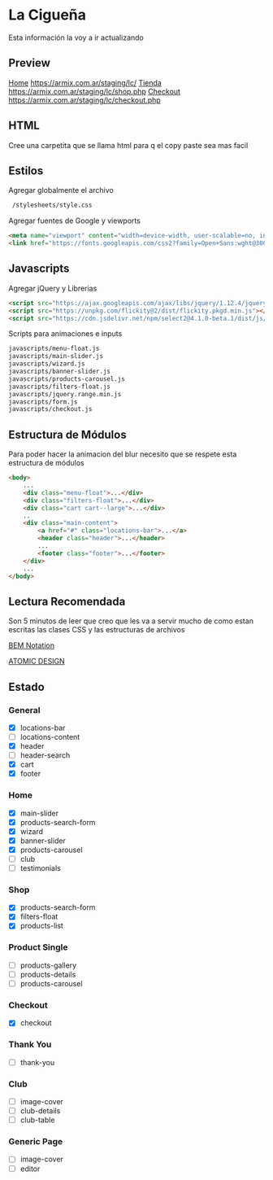 # La Cigueña

Esta información la voy a ir actualizando

## Preview
[Home](https://armix.com.ar/staging/lc/) https://armix.com.ar/staging/lc/
[Tienda](https://armix.com.ar/staging/lc/shop.php) https://armix.com.ar/staging/lc/shop.php
[Checkout](https://armix.com.ar/staging/lc/checkout.php) https://armix.com.ar/staging/lc/checkout.php

## HTML
Cree una carpetita que se llama html para q el copy paste sea mas facil

## Estilos
Agregar globalmente el archivo

```html
 /stylesheets/style.css
```

Agregar fuentes de Google y viewports

```html
<meta name="viewport" content="width=device-width, user-scalable=no, initial-scale=1.0, maximum-scale=1.0, minimum-scale=1.0">
<link href="https://fonts.googleapis.com/css2?family=Open+Sans:wght@300;400;600;700&family=Quicksand:wght@400;700&display=swap" rel="stylesheet">
```

## Javascripts

Agregar jQuery y Librerias

```html
<script src="https://ajax.googleapis.com/ajax/libs/jquery/1.12.4/jquery.min.js"></script>
<script src="https://unpkg.com/flickity@2/dist/flickity.pkgd.min.js"></script>
<script src="https://cdn.jsdelivr.net/npm/select2@4.1.0-beta.1/dist/js/select2.min.js"></script>
```

Scripts para animaciones e inputs

```html
javascripts/menu-float.js
javascripts/main-slider.js
javascripts/wizard.js
javascripts/banner-slider.js
javascripts/products-carousel.js
javascripts/filters-float.js
javascripts/jquery.range.min.js
javascripts/form.js
javascripts/checkout.js
```

## Estructura de Módulos

Para poder hacer la animacion del blur necesito que se respete esta estructura de módulos

```html
<body>
	...
	<div class="menu-float">...</div>
	<div class="filters-float">...</div>
	<div class="cart cart--large">...</div>
	..
	<div class="main-content">
		<a href="#" class="locations-bar">...</a>
		<header class="header">...</header>
		...
		<footer class="footer">...</footer>
	</div>
	...
</body>
```

## Lectura Recomendada
Son 5 minutos de leer que creo que les va a servir mucho de como estan escritas las clases CSS y las estructuras de archivos

[BEM Notation](https://webdesign.tutsplus.com/es/articles/an-introduction-to-the-bem-methodology--cms-19403)

[ATOMIC DESIGN](https://bradfrost.com/blog/post/atomic-web-design/)

## Estado

### General
- [x] locations-bar
- [ ] locations-content
- [x] header
- [ ] header-search
- [x] cart
- [x] footer

### Home
- [x] main-slider
- [x] products-search-form
- [x] wizard
- [x] banner-slider
- [x] products-carousel
- [ ] club
- [ ] testimonials

### Shop
- [x] products-search-form
- [x] filters-float
- [x] products-list

### Product Single
- [ ] products-gallery
- [ ] products-details
- [ ] products-carousel

### Checkout
- [x] checkout

### Thank You
- [ ] thank-you

### Club
- [ ] image-cover
- [ ] club-details
- [ ] club-table

### Generic Page
- [ ] image-cover
- [ ] editor
